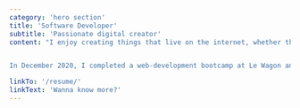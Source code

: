 ```yaml
---
category: 'hero section'
title: 'Software Developer'
subtitle: 'Passionate digital creator'
content: "I enjoy creating things that live on the internet, whether that be applications, blog posts, art, stories or anything in between. At work my goal is to always build products that are beautiful, put the user first and provide value. And here on this website I talk a bit about what I am learning, side-projects I'm building or whatever else comes to mind.


In December 2020, I completed a web-development bootcamp at Le Wagon and in 2021, I joined Stone as an Elixir Developer. It was a challenge since I had never studied Elixir before (at the bootcamp we mostly worked with rails) and was not familiar with functional programming but I quickly fell in love with it! It's been amazing to work on a product that is used by so many brazilian entrepreneurs."

linkTo: '/resume/'
linkText: 'Wanna know more?'
---
```

